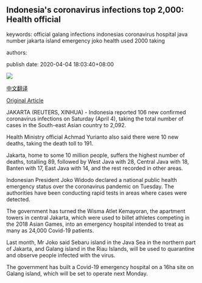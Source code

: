 ## Indonesia's coronavirus infections top 2,000: Health official

keywords: official galang infections indonesias coronavirus hospital java number jakarta island emergency joko health used 2000 taking

authors: 

publish date: 2020-04-04 18:03:40+08:00

![](https://www.straitstimes.com/sites/default/files/styles/x_large/public/articles/2020/04/04/hzindonesia0404.jpg?itok=GjPNl-jY)

[中文翻译](Indonesia%27s%20coronavirus%20infections%20top%202%2C000%3A%20Health%20official_zh.md)

[Original Article](https://www.straitstimes.com/asia/se-asia/indonesias-coronavirus-infections-top-2000-health-official)

JAKARTA (REUTERS, XINHUA) - Indonesia reported 106 new confirmed coronavirus infections on Saturday (April 4), taking the total number of cases in the South-east Asian country to 2,092.

Health Ministry official Achmad Yurianto also said there were 10 new deaths, taking the death toll to 191.

Jakarta, home to some 10 million people, suffers the highest number of deaths, totalling 89, followed by West Java with 28, Central Java with 18, Banten with 17, East Java with 14, and the rest recorded in other areas.

Indonesian President Joko Widodo declared a national public health emergency status over the coronavirus pandemic on Tuesday. The authorities have been conducting rapid tests in areas where cases were detected.

The government has turned the Wisma Atlet Kemayoran, the apartment towers in central Jakarta, which were used to billet athletes competing in the 2018 Asian Games, into an emergency hospital intended to treat as many as 24,000 Covid-19 patients.

Last month, Mr Joko said Sebaru island in the Java Sea in the northern part of Jakarta, and Galang island in the Riau Islands, will be used to quarantine and observe people infected with the virus.

The government has built a Covid-19 emergency hospital on a 16ha site on Galang island, which will be set to operate next Monday.